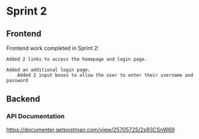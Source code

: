 # Sprint 2

## Frontend
Frontend work completed in Sprint 2:

	Added 2 links to access the homepage and login page.
	
	Added an additional login page.
		Added 2 input boxes to allow the user to enter their username and password

## Backend

### API Documentation

https://documenter.getpostman.com/view/25705725/2s93CSnW69
